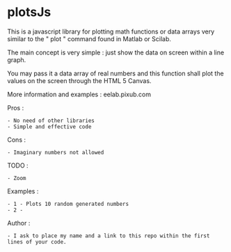 plotsJs
======

This is a javascript library for plotting math functions or data arrays very similar to the " plot " command found in Matlab or Scilab.

The main concept is very simple : just show the data on screen within a line graph.

You may pass it a data array of real numbers and this function shall plot the values on the screen through the HTML 5 Canvas.

More information and examples : eelab.pixub.com

Pros :

	- No need of other libraries
	- Simple and effective code

Cons :

	- Imaginary numbers not allowed

 TODO :
 
  	- Zoom

Examples :

	- 1 - Plots 10 random generated numbers
	- 2 - 

Author :

	- I ask to place my name and a link to this repo within the first lines of your code. 

